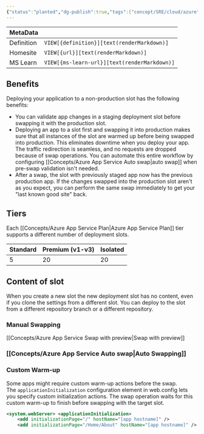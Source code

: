 ```yaml
---
{"status":"planted","dg-publish":true,"tags":["concept/SRE/cloud/azure"],"creation_date":"2024-05-04 00:22","definition":"The deployment slot functionality in App Service is a powerful tool that enables you to preview, manage, test, and deploy your different development environments.","ms-learn-url":"undefined","url":"undefined","permalink":"/concepts/azure-deployment-slots/","dgPassFrontmatter":true}
---
```


| MetaData   |                                              |
| ---------- | -------------------------------------------- |
| Definition | `VIEW[{definition}][text(renderMarkdown)]`   |
| Homesite   | `VIEW[{url}][text(renderMarkdown)]`          |
| MS Learn   | `VIEW[{ms-learn-url}][text(renderMarkdown)]` |
## Benefits

Deploying your application to a non-production slot has the following benefits:

- You can validate app changes in a staging deployment slot before swapping it with the production slot.
- Deploying an app to a slot first and swapping it into production makes sure that all instances of the slot are warmed up before being swapped into production. This eliminates downtime when you deploy your app. The traffic redirection is seamless, and no requests are dropped because of swap operations. You can automate this entire workflow by configuring [[Concepts/Azure App Service Auto swap\|auto swap]] when pre-swap validation isn't needed.
- After a swap, the slot with previously staged app now has the previous production app. If the changes swapped into the production slot aren't as you expect, you can perform the same swap immediately to get your "last known good site" back.

## Tiers

Each [[Concepts/Azure App Service Plan\|Azure App Service Plan]] tier supports a different number of deployment slots.

| Standard | Premium (v1-v3) | Isolated |
| -------- | --------------- | -------- |
| 5        | 20              | 20       |

## Content of slot

When you create a new slot the new deployment slot has no content, even if you clone the settings from a different slot.
You can deploy to the slot from a different repository branch or a different repository.

### Manual Swapping

[[Concepts/Azure App Service Swap with preview\|Swap with preview]]


### [[Concepts/Azure App Service Auto swap\|Auto Swapping]]

### Custom Warm-up

Some apps might require custom warm-up actions before the swap. The `applicationInitialization` configuration element in web.config lets you specify custom initialization actions. The swap operation waits for this custom warm-up to finish before swapping with the target slot.

```xml
<system.webServer> <applicationInitialization> 
	<add initializationPage="/" hostName="[app hostname]" /> 
	<add initializationPage="/Home/About" hostName="[app hostname]" /> </applicationInitialization> </system.webServer>
```

